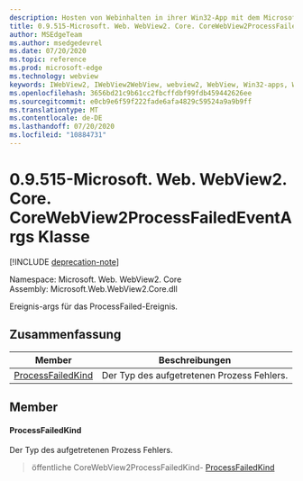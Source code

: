 ```yaml
---
description: Hosten von Webinhalten in ihrer Win32-App mit dem Microsoft Edge WebView2-Steuerelement
title: 0.9.515-Microsoft. Web. WebView2. Core. CoreWebView2ProcessFailedEventArgs
author: MSEdgeTeam
ms.author: msedgedevrel
ms.date: 07/20/2020
ms.topic: reference
ms.prod: microsoft-edge
ms.technology: webview
keywords: IWebView2, IWebView2WebView, webview2, WebView, Win32-apps, Win32, Edge, ICoreWebView2, ICoreWebView2Controller, Browser-Steuerelement, Edge-HTML
ms.openlocfilehash: 3656bd21c9b61cc2fbcffdbf99fdb459442626ee
ms.sourcegitcommit: e0cb9e6f59f222fade6afa4829c59524a9a9b9ff
ms.translationtype: MT
ms.contentlocale: de-DE
ms.lasthandoff: 07/20/2020
ms.locfileid: "10884731"
---
```

# 0.9.515-Microsoft. Web. WebView2. Core. CoreWebView2ProcessFailedEventArgs Klasse 

[!INCLUDE [deprecation-note](../../includes/deprecation-note.md)]

Namespace: Microsoft. Web. WebView2. Core \
Assembly: Microsoft.Web.WebView2.Core.dll

Ereignis-args für das ProcessFailed-Ereignis.

## Zusammenfassung

 Member                        | Beschreibungen
--------------------------------|---------------------------------------------
[ProcessFailedKind](#processfailedkind) | Der Typ des aufgetretenen Prozess Fehlers.

## Member

#### ProcessFailedKind 

Der Typ des aufgetretenen Prozess Fehlers.

> öffentliche CoreWebView2ProcessFailedKind- [ProcessFailedKind](#processfailedkind)

